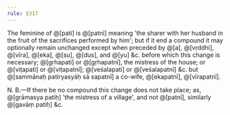 ```yaml
---
rule: §317
---
```


The feminine of @[pati] is @[patnī] meaning 'the sharer with her husband in the fruit of the sacrifices performed by him'; but if it end a compound it may optionally remain unchanged except when preceded by @[a], @[vṛddhi], @[vīra], @[eka], @[su], @[dus], and @[yu] &c. before which this change is necessary; @[gṛhapati] or @[gṛhapatnī], the mistress of the house; or @[viṭapati] or @[viṭapatnī]; @[veśalapati] or @[veśalapatnī] &c. but @[sammānaḥ patiryasyāḥ sā sapatnī] a co-wife, @[ekapatnī], @[vīrapatnī].

N. B.—If there be no compound this change does not take place; as, @[grāmasya patiḥ] 'the mistress of a village', and not @[patnī], similarly @[gavāṃ patiḥ] &c.